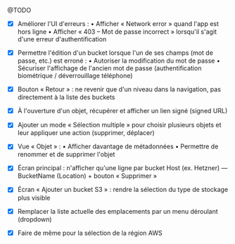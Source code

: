 @TODO

- [x] Améliorer l'UI d'erreurs :
   • Afficher « Network error » quand l'app est hors ligne
   • Afficher « 403 – Mot de passe incorrect » lorsqu'il s'agit d'une erreur d'authentification

- [x] Permettre l'édition d'un bucket lorsque l'un de ses champs (mot de passe, etc.) est erroné :
   • Autoriser la modification du mot de passe
   • Sécuriser l'affichage de l'ancien mot de passe (authentification biométrique / déverrouillage téléphone)

- [x] Bouton « Retour » : ne revenir que d'un niveau dans la navigation, pas directement à la liste des buckets

- [x] À l'ouverture d'un objet, récupérer et afficher un lien signé (signed URL)

- [x] Ajouter un mode « Sélection multiple » pour choisir plusieurs objets et leur appliquer une action (supprimer, déplacer)

- [x] Vue « Objet » :
   • Afficher davantage de métadonnées
   • Permettre de renommer et de supprimer l'objet

- [x] Écran principal : n'afficher qu'une ligne par bucket
   Host (ex. Hetzner) — BucketName (Location) + bouton « Supprimer »

- [x] Écran « Ajouter un bucket S3 » : rendre la sélection du type de stockage plus visible

- [x] Remplacer la liste actuelle des emplacements par un menu déroulant (dropdown)

- [x] Faire de même pour la sélection de la région AWS

